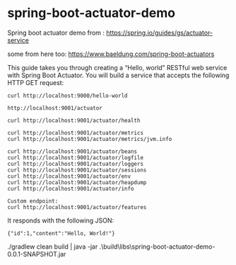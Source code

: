 # spring-boot-actuator-demo
Spring boot actuator demo from : https://spring.io/guides/gs/actuator-service

some from here too: https://www.baeldung.com/spring-boot-actuators

This guide takes you through creating a “Hello, world” RESTful web service with Spring Boot Actuator. You will build a service that accepts the following HTTP GET request:

    curl http://localhost:9000/hello-world

    http://localhost:9001/actuator

    curl http://localhost:9001/actuator/health

    curl http://localhost:9001/actuator/metrics
    curl http://localhost:9001/actuator/metrics/jvm.info

    curl http://localhost:9001/actuator/beans
    curl http://localhost:9001/actuator/logfile 
    curl http://localhost:9001/actuator/loggers 
    curl http://localhost:9001/actuator/sessions 
    curl http://localhost:9001/actuator/env 
    curl http://localhost:9001/actuator/heapdump    
    curl http://localhost:9001/actuator/info 

    Custom endpoint:
    curl http://localhost:9001/actuator/features


It responds with the following JSON:

    {"id":1,"content":"Hello, World!"}

./gradlew clean build | java -jar .\build\libs\spring-boot-actuator-demo-0.0.1-SNAPSHOT.jar
